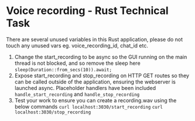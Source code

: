 # Voice recording - Rust Technical Task

There are several unused variables in this Rust application, please do not touch any unused vars eg. voice_recording_id, chat_id etc.

1. Change the start_recording to be async so the GUI running on the main thread is not blocked, and so remove the sleep here `sleep(Duration::from_secs(10)).await;`
2. Expose start_recording and stop_recording on HTTP GET routes so they can be called outside of the application, ensuring the webserver is launched async. Placeholder handlers have been included `handle_start_recording` and `handle_stop_recording`
3. Test your work to ensure you can create a recording.wav using the below commands
`curl localhost:3030/start_recording`
`curl localhost:3030/stop_recording`


